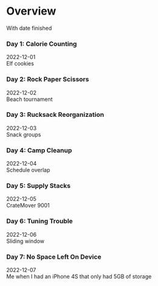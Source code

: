 # Overview
With date finished
### Day 1: Calorie Counting
2022-12-01\
Elf cookies
### Day 2: Rock Paper Scissors
2022-12-02\
Beach tournament
### Day 3: Rucksack Reorganization
2022-12-03\
Snack groups
### Day 4: Camp Cleanup
2022-12-04\
Schedule overlap
### Day 5: Supply Stacks
2022-12-05\
CrateMover 9001
### Day 6: Tuning Trouble
2022-12-06\
Sliding window
### Day 7: No Space Left On Device
2022-12-07\
Me when I had an iPhone 4S that only had 5GB of storage